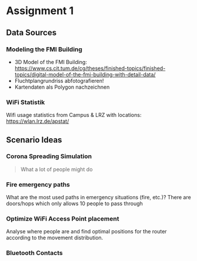 # Assignment 1

## Data Sources
### Modeling the FMI Building
- 3D Model of the FMI Building: https://www.cs.cit.tum.de/cg/theses/finished-topics/finished-topics/digital-model-of-the-fmi-building-with-detail-data/
- Fluchtplangrundriss abfotografieren!
- Kartendaten als Polygon nachzeichnen

### WiFi Statistik
Wifi usage statistics from Campus & LRZ with locations: https://wlan.lrz.de/apstat/

## Scenario Ideas

### Corona Spreading Simulation
> What a lot of people might do

### Fire emergency paths
What are the most used paths in emergency situations (fire, etc.)?
There are doors/hops which only allows 10 people to pass through

### Optimize WiFi Access Point placement
Analyse where people are and find optimal positions for the router according to the movement distribution.

### Bluetooth Contacts

